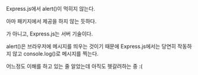 Express.js에서 alert()이 먹히지 않는다.

아마 패키지에서 제공을 하지 않는 듯하다.

가 아니고, Express.js는 서버 기술이다.

alert()은 브라우저에 메시지를 띄우는 것이기 때문에 Express.js에서는 당연히 작동하지 않고 console.log()로 메시지를 찍는다.

어느정도 이해를 하고 있는 줄 알았는데 아직도 헷갈려하는 중 :(